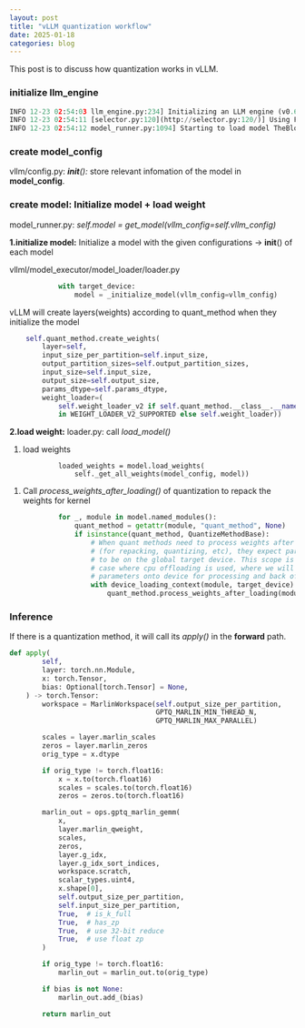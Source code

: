```yaml
---
layout: post
title: "vLLM quantization workflow"
date: 2025-01-18
categories: blog
---
```


This post is to discuss how quantization works in vLLM.

### **initialize llm_engine**

```python
INFO 12-23 02:54:03 llm_engine.py:234] Initializing an LLM engine (v0.6.6.dev31+gb880ffb8) with config: model='TheBloke/Mixtral-8x7B-Instruct-v0.1-GPTQ', speculative_config=None, tokenizer='TheBloke/Mixtral-8x7B-Instruct-v0.1-GPTQ', skip_tokenizer_init=False, tokenizer_mode=auto, revision=None, override_neuron_config=None, tokenizer_revision=None, trust_remote_code=False, dtype=torch.bfloat16, max_seq_len=32768, download_dir=None, load_format=auto, tensor_parallel_size=1, pipeline_parallel_size=1, disable_custom_all_reduce=False, quantization=gptq_marlin, enforce_eager=False, kv_cache_dtype=auto, quantization_param_path=None, device_config=cuda, decoding_config=DecodingConfig(guided_decoding_backend='xgrammar'), observability_config=ObservabilityConfig(otlp_traces_endpoint=None, collect_model_forward_time=False, collect_model_execute_time=False), seed=0, served_model_name=TheBloke/Mixtral-8x7B-Instruct-v0.1-GPTQ, num_scheduler_steps=1, multi_step_stream_outputs=True, enable_prefix_caching=False, chunked_prefill_enabled=False, use_async_output_proc=True, disable_mm_preprocessor_cache=False, mm_processor_kwargs=None, pooler_config=None, compilation_config={"splitting_ops":["vllm.unified_attention","vllm.unified_attention_with_output"],"candidate_compile_sizes":[],"compile_sizes":[],"capture_sizes":[256,248,240,232,224,216,208,200,192,184,176,168,160,152,144,136,128,120,112,104,96,88,80,72,64,56,48,40,32,24,16,8,4,2,1],"max_capture_size":256}, use_cached_outputs=False,
INFO 12-23 02:54:11 [selector.py:120](http://selector.py:120/)] Using Flash Attention backend.
INFO 12-23 02:54:12 model_runner.py:1094] Starting to load model TheBloke/Mixtral-8x7B-Instruct-v0.1-GPTQ...
```

### **create model_config**

vllm/config.py: *__init__():* store relevant infomation of the model in __model_config__.

### **create model: Initialize model + load weight**

model_runner.py: *self.model = get_model(vllm_config=self.vllm_config)* 

**1.initialize model:** Initialize a model with the given configurations → __init__() of each model

vllml/model_executor/model_loader/loader.py

```python
            with target_device:
                model = _initialize_model(vllm_config=vllm_config)
```

vLLM will create layers(weights) according to quant_method when they initialize the model
```python
    self.quant_method.create_weights(
        layer=self,
        input_size_per_partition=self.input_size,
        output_partition_sizes=self.output_partition_sizes,
        input_size=self.input_size,
        output_size=self.output_size,
        params_dtype=self.params_dtype,
        weight_loader=(
            self.weight_loader_v2 if self.quant_method.__class__.__name__
            in WEIGHT_LOADER_V2_SUPPORTED else self.weight_loader))
```

**2.load weight:** loader.py: call *load_model()* 

1. load weights

```
            loaded_weights = model.load_weights(
                self._get_all_weights(model_config, model))
```

1. Call *process_weights_after_loading()* of quantization to repack the weights for kernel

```python
            for _, module in model.named_modules():
                quant_method = getattr(module, "quant_method", None)
                if isinstance(quant_method, QuantizeMethodBase):
                    # When quant methods need to process weights after loading
                    # (for repacking, quantizing, etc), they expect parameters
                    # to be on the global target device. This scope is for the
                    # case where cpu offloading is used, where we will move the
                    # parameters onto device for processing and back off after.
                    with device_loading_context(module, target_device):
                        quant_method.process_weights_after_loading(module)
```

### Inference

If there is a quantization method, it will call its *apply()* in the __forward__ path.
```python
def apply(
        self,
        layer: torch.nn.Module,
        x: torch.Tensor,
        bias: Optional[torch.Tensor] = None,
    ) -> torch.Tensor:
        workspace = MarlinWorkspace(self.output_size_per_partition,
                                    GPTQ_MARLIN_MIN_THREAD_N,
                                    GPTQ_MARLIN_MAX_PARALLEL)

        scales = layer.marlin_scales
        zeros = layer.marlin_zeros
        orig_type = x.dtype

        if orig_type != torch.float16:
            x = x.to(torch.float16)
            scales = scales.to(torch.float16)
            zeros = zeros.to(torch.float16)

        marlin_out = ops.gptq_marlin_gemm(
            x,
            layer.marlin_qweight,
            scales,
            zeros,
            layer.g_idx,
            layer.g_idx_sort_indices,
            workspace.scratch,
            scalar_types.uint4,
            x.shape[0],
            self.output_size_per_partition,
            self.input_size_per_partition,
            True,  # is_k_full
            True,  # has_zp
            True,  # use 32-bit reduce
            True,  # use float zp
        )

        if orig_type != torch.float16:
            marlin_out = marlin_out.to(orig_type)

        if bias is not None:
            marlin_out.add_(bias)

        return marlin_out
```